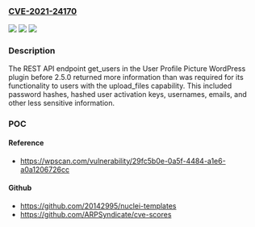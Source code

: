 ### [CVE-2021-24170](https://cve.mitre.org/cgi-bin/cvename.cgi?name=CVE-2021-24170)
![](https://img.shields.io/static/v1?label=Product&message=User%20Profile%20Picture&color=blue)
![](https://img.shields.io/static/v1?label=Version&message=2.5.0%20&color=brightgreen)
![](https://img.shields.io/static/v1?label=Vulnerability&message=CWE-200%20Information%20Exposure&color=brightgreen)

### Description

The REST API endpoint get_users in the User Profile Picture WordPress plugin before 2.5.0 returned more information than was required for its functionality to users with the upload_files capability. This included password hashes, hashed user activation keys, usernames, emails, and other less sensitive information.

### POC

#### Reference
- https://wpscan.com/vulnerability/29fc5b0e-0a5f-4484-a1e6-a0a1206726cc

#### Github
- https://github.com/20142995/nuclei-templates
- https://github.com/ARPSyndicate/cve-scores


